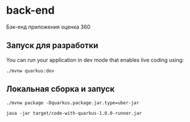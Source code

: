 # back-end

Бэк-енд приложения оценка 360 

## Запуск для разработки

You can run your application in dev mode that enables live coding using:

```shell script
./mvnw quarkus:dev
```

## Локальная сборка и запуск


```shell script
./mvnw package -Dquarkus.package.jar.type=uber-jar
```
```shell script
java -jar target/code-with-quarkus-1.0.0-runner.jar
```